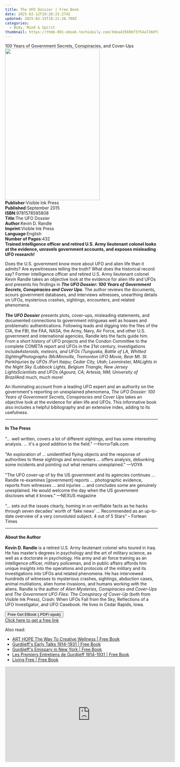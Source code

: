 ```yaml
---
title: The UFO Dossier | Free Book
date: 2025-02-12T19:20:23.274Z
updated: 2025-02-15T18:21:28.700Z
categories:
  - Body, Mind & Spirit
thumbnail: https://thmb-001-ebook.techidaily.com/3dea435696f3754a728df806311f2db31fc0e89fd3b93729427800dc6d5190c8.jpg
---
```

<main id="book-container">
  <div class="flex flex-col">
    <div class="book-brief flex-1 py-6 px-4 sm:p-6 md:py-10 md:px-8">
      <!-- brief-->
      <div class="book-brief-main">
        100 Years of Government Secrets, Conspiracies, and Cover-Ups
      </div>
    </div>
    <div
      class="book-meta-info flex-1 grid gap-4 col-start-1 col-end-3 row-start-1 sm:mb-6 sm:grid-cols-4 lg:gap-6 lg:col-start-2 lg:row-end-6 lg:row-span-6 lg:mb-0"
    >
      <div
        class="book-meta-info-left place-content-center mt-4 p-4 text-sm leading-6 col-start-2 col-span-2 dark:text-slate-400"
      >
        <img
          class="w-full h-500 object-cover rounded-lg sm:h-255 sm:col-span-2 lg:col-span-full"
          src="https://img-001-ebook.techidaily.com/051132e403f89431a346454004a8961b973bdd08ea5474f1520f4e63d1c57c10.jpg"
          alt=""
          width="312"
          height="500"
        />
      </div>
      <div
        class="book-meta-info-right mt-2 col-start-1 row-start-2 col-span-3 self-center"
      >
        <!-- meta data  -->
        <div class="flex flex-col px-4 md:px-8">
          <div class="flex-1">
            <strong>Publisher</strong>:<span class="px-2"
              >Visible Ink Press</span
            >
          </div>
          <div class="flex-1">
            <strong>Published</strong>:<span class="px-2">September 2015</span>
          </div>
          <div class="flex-1">
            <strong>ISBN</strong>:<span class="px-2">9781578595808</span>
          </div>
          <div class="flex-1">
            <strong>Title</strong>:<span class="px-2">The UFO Dossier</span>
          </div>
          <div class="flex-1">
            <strong>Author</strong>:<span class="px-2">Kevin D. Randle</span>
          </div>
          <div class="flex-1">
            <strong>Imprint</strong>:<span class="px-2">Visible Ink Press</span>
          </div>
          <div class="flex-1">
            <strong>Language</strong>:<span class="px-2">English</span>
          </div>
          <div class="flex-1">
            <strong>Number of Pages</strong>:<span class="px-2">432</span>
          </div>
        </div>
      </div>
    </div>
    <div class="book-description flex-1 py-6 px-4 sm:p-6 md:py-10 md:px-8">
      <div class="book-description-main">
        <div accordion-content="" id="description">
          <b
            >Trained intelligence officer and retired U.S. Army lieutenant
            colonel looks at the evidence, unravels government accounts, and
            exposes misleading UFO research!</b
          >
          <p>
            Does the U.S. government know more about UFO and alien life than it
            admits? Are eyewitnesses telling the truth? What does the historical
            record say? Former intelligence officer and retired U.S. Army
            lieutenant colonel Kevin Randle takes an objective look at the
            evidence for alien life and UFOs and presents his findings in
            <i
              ><b
                >The UFO Dossier: 100 Years of Government Secrets, Conspiracies
                and Cover Ups</b
              ></i
            >. The author reviews the documents, scours government databases,
            and interviews witnesses, unearthing details on UFOs, mysterious
            crashes, sightings, encounters, and related phenomena.<br /><br /><i
              ><b>The UFO Dossier</b></i
            >
            presents plots, cover-ups, misleading statements, and documented
            connections to government intrigueas well as hoaxes and problematic
            authentications. Following leads and digging into the files of the
            CIA, the FBI, the FAA, NASA, the Army, Navy, Air Force, and other
            U.S. government and international agencies, Randle lets the facts
            guide him. From a short history of UFO projects and the Condon
            Committee to the complete COMETA report and UFOs in the 21st
            century, investigations include<i
              >Asteroids, meteors, and UFOs (Tunguska, Battle of LA, Whitted
              SightingPhotographs (McMinnville, Tremonton UFO Movie, Bear Mt.
              St. ParkInjuries by UFOs (Fort Itaipu; Cedar City, Utah;
              Leominster, MALights in the Night Sky (Lubbock Lights, Belgium
              Triangle, New Jersey LightsScientists and UFOs (Agoura, CA;
              Artesia, NM; University of Brazil</i
            >And much, much more!
          </p>
          <p>
            An illuminating account from a leading UFO expert and an authority
            on the government's reporting on unexplained phenomena,
            <i
              >The UFO Dossier: 100 Years of Government Secrets, Conspiracies
              and Cover Ups</i
            >
            takes an objective look at the evidence for alien life and UFOs.
            This informative book also includes a helpful bibliography and an
            extensive index, adding to its usefulness.
          </p>
        </div>
        <div class="accordion-fader"></div>
      </div>
    </div>
    <div class="book-excerpts flex-1 py-6 px-4 sm:p-6 md:py-10 md:px-8">
      <!-- excerpts-->
      <div class="book-excerpts-main">
        <hr />
        <h4 class="placeholder placeholder-heading">
          <span>In The Press</span>
        </h4>
        <p>
          "... well written, covers a lot of different sightings, and has some
          interesting analysis. ... it's a good addition to the field."
          —HorrorTalk.com<br /><br />"An exploration of ... unidentified flying
          objects and the response of authorities to these sightings and
          encounters … offers analysis, debunking some incidents and pointing
          out what remains unexplained." —VOYA<br /><br />"The UFO cover-up of
          by the US government and its agencies continues ... Randle re-examines
          [government] reports ... photographic evidence, reports from witnesses
          ... and injuries ... and concludes some are genuinely unexplained. He
          would welcome the day when the US government discloses what it knows."
          —NEXUS magazine<br /><br />“... sets out the issues clearly, homing in
          on verifiable facts as he hacks through seven decades’ worth of ‘fake
          news’ … Recommended as an up-to-date overview of a very convoluted
          subject. 4 out of 5 Stars” – Fortean Times
        </p>
      </div>
    </div>
    <div class="book-about-author flex-1 py-6 px-4 sm:p-6 md:py-10 md:px-8">
      <!-- about author-->
      <div class="book-main-author-main">
        <hr />
        <h4 class="placeholder placeholder-heading">
          <span>About the Author</span>
        </h4>
        <p>
          <b>Kevin D. Randle</b> is a retired U.S. Army lieutenant colonel who
          toured in Iraq. He has master’s degrees in psychology and the art of
          military science, as well as a doctorate in psychology. His army and
          air force training as an intelligence officer, military policeman, and
          in public affairs affords him unique insights into the operations and
          protocols of the military and its investigations into UFOs and related
          phenomena. He has interviewed hundreds of witnesses to mysterious
          crashes, sightings, abduction cases, animal mutilations, alien home
          invasions, and humans working with the aliens. Randle is the author of
          <i>Alien Mysteries, Conspiracies and Cover-Ups</i> and
          <i>The Government UFO Files: The Conspiracy of Cover-Up</i> (both from
          Visible Ink Press), Crash: When UFOs Fall from the Sky, Reflections of
          a UFO Investigator, and UFO Casebook. He lives in Cedar Rapids,
          Iowa.<br />
        </p>
      </div>
    </div>
    <div class="book-free-get flex-1 py-6 px-4 sm:p-6 md:py-10 md:px-8">
      <button
        id="btn-free-get"
        class="bg-blue-500 hover:bg-blue-700 text-white font-bold py-2 px-4 rounded"
      >
        Free Get EBook (.PDF/.epub)
      </button>
      <div id="countdown-display" class="px-2 text-lg mt-2"></div>
      <a
        id="free-link"
        class="hidden bg-blue-500 hover:bg-blue-700 text-white font-bold py-2 px-4 rounded"
        href="https://www.ebooks.com/en-us/book/96489624/the-ufo-dossier/kevin-d-randle/"
        target="_blank"
        >Click here to get a free link</a
      >
    </div>
    <script>
      let countdownTime = 0;
      let countdownInterval = null;
      document
        .getElementById('btn-free-get')
        .addEventListener('click', startCountdown);
      function startCountdown() {
        countdownTime = new Date().getTime() + 60000 * 3;
        countdownInterval = setInterval(updateCountdown, 1000);
        document.getElementById('btn-free-get').disabled = true;
        document
          .getElementById('btn-free-get')
          .classList.add('bg-gray-500', 'cursor-not-allowed');
      }
      function updateCountdown() {
        let currentTime = new Date().getTime();
        let timeLeft = countdownTime - currentTime;
        let secondsLeft = Math.floor(timeLeft / 1000);
        document.getElementById('countdown-display').innerHTML =
          `Remaining time: ${secondsLeft} seconds.`;
        if (secondsLeft <= 0) {
          clearInterval(countdownInterval);
          document.getElementById('btn-free-get').classList.add('hidden');
          document.getElementById('free-link').classList.remove('hidden');
          document.getElementById('countdown-display').innerHTML = '';
        }
      }
    </script>
  </div>
</main>

<ins class="adsbygoogle"
      style="display:block"
      data-ad-client="ca-pub-7571918770474297"
      data-ad-slot="8358498916"
      data-ad-format="auto"
      data-full-width-responsive="true"></ins>
    

<span class="atpl-alsoreadstyle">Also read:</span>
<div><ul>
<li><a href="https://novels-ebooks.techidaily.com/210185884-9780997507836-art-hope-the-way-to-creative-wellness/"><u>ART HOPE The Way To Creative Wellness | Free Book</u></a></li>
<li><a href="https://novels-ebooks.techidaily.com/210185877-9781914269004-gurdjieffs-early-talks-1914-1931/"><u>Gurdjieff's Early Talks 1914-1931 | Free Book</u></a></li>
<li><a href="https://novels-ebooks.techidaily.com/210185963-9781914269059-gurdjieffs-emissary-in-new-york/"><u>Gurdjieff's Emissary in New York | Free Book</u></a></li>
<li><a href="https://novels-ebooks.techidaily.com/210185970-9781914269080-les-premiers-entretiens-de-gurdjieff-1914-1931/"><u>Les Premiers Entretiens de Gurdjieff 1914-1931 | Free Book</u></a></li>
<li><a href="https://novels-ebooks.techidaily.com/210185883-9781636762517-living-free/"><u>Living Free | Free Book</u></a></li>
</ul></div>

<!-- affiliate ads begin -->
<iframe width="560" height="315" src="https://www.youtube.com/embed/poI1NQxHfjc?si=ZLG0wziYcTKIKwL5" title="YouTube video player" frameborder="0" allow="accelerometer; autoplay; clipboard-write; encrypted-media; gyroscope; picture-in-picture; web-share" referrerpolicy="strict-origin-when-cross-origin" allowfullscreen></iframe>
<!-- affiliate ads end -->

